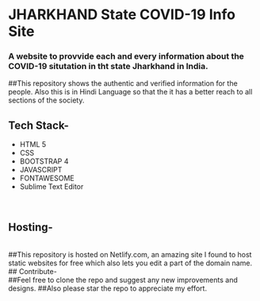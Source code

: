# JHARKHAND State COVID-19 Info Site
### A website to provvide each and every information about the COVID-19 situtation in tht state Jharkhand in India.
##This repository shows the authentic and verified information for the people. Also this is in Hindi Language so that the it has a better reach to all sections of the society.
<br>
## Tech Stack-
* HTML 5
* CSS
* BOOTSTRAP 4
* JAVASCRIPT
* FONTAWESOME
* Sublime Text Editor
<br>

## Hosting-
<br>
##This repository is hosted on Netlify.com, an amazing site I found to host static websites for free which also lets you edit a part of the domain name.
<br>
## Contribute-
<br>
##Feel free to clone the repo and suggest any new improvements and designs.
##Also please star the repo to appreciate my effort.
